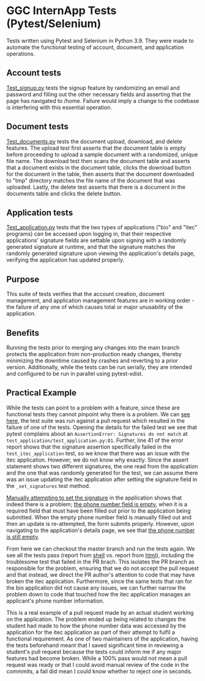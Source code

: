 # GGC InternApp Tests (Pytest/Selenium)
Tests written using Pytest and Selenium in Python 3.9. They were made to automate the functional testing of account, document, and application operations.

## Account tests
[Test_signup.py](test_signup/test_signup.py) tests the signup feature by randomizing an email and password and filling out the other necessary fields and asserting 
that the page has navigated to /home. Failure would imply a change to the codebase is interfering with this essential operation.

## Document tests
[Test_documents.py](test_documents/test_documents.py) tests the document upload, download, and delete features. The upload test first asserts that the document table is empty before proceeding to upload a sample document with a randomized, unique file name. The download test then scans the document table and asserts that a document exists in the document table, clicks the download button for the document in the table, then asserts that the document downloaded to "tmp" directory matches the file name of the document that was uploaded. Lastly, the delete test asserts that there is a document in the documents table and clicks the delete button. 

## Application tests
[Test_application.py](test_application/test_applications.py) tests that the two types of applications ("bio" and "itec" programs) can be accessed upon logging in, that their respective applications' signature fields are settable upon signing with a randomly generated signature at runtime, and that the signature matches the randomly generated signature upon viewing the application's details page, verifying the application has updated properly.

## Purpose
This suite of tests verifies that the account creation, document management, and application management features are in working order - the failure of any one of which causes total or major unusability of the application. 

## Benefits
Running the tests prior to merging any changes into the main branch protects the application from non-production ready changes, thereby minimizing the downtime caused by crashes and reverting to a prior version. Additionally, while the tests can be run serially, they are intended and configured to be run in parallel using pytest-xdist.

## Practical Example
While the tests can point to a problem with a feature, since these are functional tests they cannot pinpoint why there is a problem. We can [see here](/docs/example_reports/failed_test_and_passed_test.png), the test suite was run against a pull request which resulted in the failure of one of the tests. Opening the details for the failed test we see that pytest complains about an ``AssertionError: Signatures do not match`` at ``test_application/test_application.py:81``. Further, line 41 of the error report shows that the signature assertion specifically failed in the ``test_itec_application`` test, so we know that there was an issue with the itec application. However, we do not know why exactly. Since the assert statement shows two different signatures, the one read from the application and the one that was randomly generated for the test, we can assume there was an issue updating the itec application after setting the signature field in the ``_set_signatures`` test method.

[Manually attempting to set the signature](/docs/example_reports/testing_itec_signature.png) in the application shows that indeed there is a problem; [the phone number field is empty](/docs/example_reports/phone_number_issue.png), when it is a required field that must have been filled out prior to the application being submitted. When the empty phone number field is manually filled out and then an update is re-attempted, the form submits properly. However, upon navigating to the application's details page, we see that [the phone number is still empty](/docs/example_reports/view_itec_application_details.png). 

From here we can checkout the master branch and run the tests again. We see all the tests pass (report from [shell](/docs/example_reports/shell_report.png) vs. report from [html](/docs/example_reports/sample_test_report_in_html.png)), including the troublesome test that failed in the PR brach. This isolates the PR branch as responsible for the problem, ensuring that we do not accept the pull request and that instead, we direct the PR author's attention to code that may have broken the itec application. Furthermore, since the same tests that ran for the bio application did not cause any issues, we can further narrow the problem down to code that touched how the itec application manages an applicant's phone number information.

This is a real example of a pull request made by an actual student working on the application. The problem ended up being related to changes the student had made to how the phone number data was accessed by the application for the itec application as part of their attempt to fulfil a functional requirement. As one of two maintainers of the application, having the tests beforehand meant that I saved significant time in reviewing a student's pull request because the tests could inform me if any major features had become broken. While a 100% pass would not mean a pull request was ready or that I could avoid manual review of the code in the commmits, a fail did mean I could know whether to reject one in seconds.
